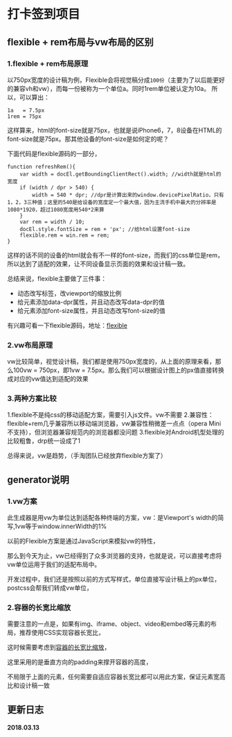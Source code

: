 # 打卡签到项目

## flexible + rem布局与vw布局的区别

### 1.flexible + rem布局原理
以750px宽度的设计稿为例，Flexible会将视觉稿分成```100份```（主要为了以后能更好的兼容vh和vw），而每一份被称为一个单位a。同时1rem单位被认定为10a。
所以，可以算出：

```
1a   = 7.5px
1rem = 75px

```
这样算来，html的font-size就是75px，也就是说iPhone6，7，8设备在HTML的font-size就是75px。那其他设备的font-size是如何定的呢？

下面代码是flexible源码的一部分，
```
function refreshRem(){
    var width = docEl.getBoundingClientRect().width; //width就是html的宽度
    if (width / dpr > 540) {
        width = 540 * dpr; //dpr是计算出来的window.devicePixelRatio，只有1，2，3三种值；这里的540是给设备的宽度定一个最大值，因为主流手机中最大的分辨率是1080*1920，超过1080宽度用540*2来算
    }
    var rem = width / 10;
    docEl.style.fontSize = rem + 'px'; //给html设置font-size
    flexible.rem = win.rem = rem;
}
```
这样的话不同的设备的html就会有不一样的font-size，而我们的css单位是rem，所以达到了适配的效果，让不同设备显示页面的效果和设计稿一致。

总结来说，flexible主要做了三件事：

* 动态改写<meta>标签，改viewport的缩放比例
* 给<html>元素添加data-dpr属性，并且动态改写data-dpr的值
* 给<html>元素添加font-size属性，并且动态改写font-size的值

有兴趣可看一下flexible源码，地址：[flexible](https://github.com/amfe/lib-flexible/blob/master/src/flexible.js)

### 2.vw布局原理

vw比较简单，视觉设计稿，我们都是使用750px宽度的，从上面的原理来看，那么100vw = 750px，即1vw = 7.5px。那么我们可以根据设计图上的px值直接转换成对应的vw值达到适配的效果

### 3.两种方案比较

1.flexible不是纯css的移动适配方案，需要引入js文件。vw不需要
2.兼容性：flexible+rem几乎兼容所以移动端浏览器，vw兼容性稍微差一点点（opera Mini 不支持），但浏览器兼容规范内的浏览器都没问题
3.flexible对Android机型处理的比较粗鲁，drp统一设成了1

总得来说，vw是趋势，（手淘团队已经放弃flexible方案了）

## generator说明

### 1.vw方案

此生成器是用vw为单位达到适配各种终端的方案，vw：是Viewport's width的简写,1vw等于window.innerWidth的1%

以前的Flexible方案是通过JavaScript来模拟vw的特性，

那么到今天为止，vw已经得到了众多浏览器的支持，也就是说，可以直接考虑将vw单位运用于我们的适配布局中。

开发过程中，我们还是按照以前的方式写样式，单位直接写设计稿上的px单位，postcss会帮我们转成vw单位，

### 2.容器的长宽比缩放

需要注意的一点是，如果有img、iframe、object、video和embed等元素的布局，推荐使用CSS实现容器长宽比，

这时候需要考虑到[容器的长宽比缩放](https://www.w3cplus.com/css/aspect-ratio.html)，

这里采用的是垂直方向的padding来撑开容器的高度，

不局限于上面的元素，任何需要自适应容器长宽比都可以用此方案，保证元素宽高比和设计稿一致

## 更新日志

#### 2018.03.13

